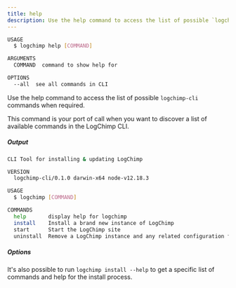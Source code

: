 ```yaml
---
title: help
description: Use the help command to access the list of possible `logchimp-cli` commands when required.
---
```


```bash
USAGE
  $ logchimp help [COMMAND]

ARGUMENTS
  COMMAND  command to show help for

OPTIONS
  --all  see all commands in CLI
```

Use the help command to access the list of possible `logchimp-cli` commands when required.

This command is your port of call when you want to discover a list of available commands in the LogChimp CLI.

##### Output

```bash
CLI Tool for installing & updating LogChimp

VERSION
  logchimp-cli/0.1.0 darwin-x64 node-v12.18.3

USAGE
  $ logchimp [COMMAND]

COMMANDS
  help       display help for logchimp
  install    Install a brand new instance of LogChimp
  start      Start the LogChimp site
  uninstall  Remove a LogChimp instance and any related configuration files
```

##### Options

It's also possible to run `logchimp install --help` to get a specific list of commands and help for the install process.

